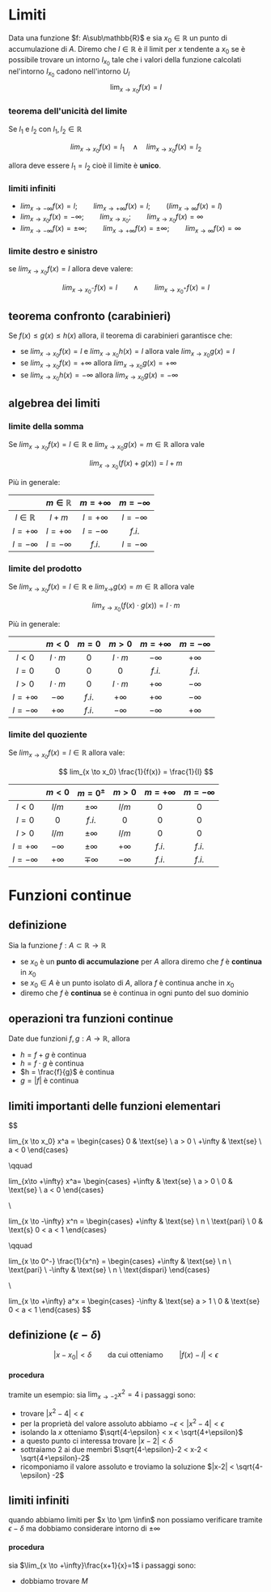 # Limiti
Data una funzione $f: A\sub\mathbb{R}$ e sia $x_0 \in \mathbb{R}$ un punto di accumulazione di $A$. Diremo che $l \in \mathbb{R}$ è il limit per $x$ tendente a $x_0$ se è possibile trovare un intorno $I_{x_0}$ tale che i valori della funzione calcolati nel'intorno $I_{x_0}$ cadono nell'intorno $U_l$
$$
\lim_{x\to x_0}f(x) = l
$$
### teorema dell'unicità del limite
Se $l_1$ e $l_2$ con $l_1, l_2 \in \mathbb{R}$

$$
lim_{x \to x_0} f(x) = l_1 \quad \land \quad lim_{x \to x_0} f(x) = l_2
$$

allora deve essere $l_1 = l_2$ cioè il limite è **unico**.

### limiti infiniti
- $lim_{x \to -\infty} f(x) = l; \qquad lim_{x \to +\infty} f(x) = l; \qquad (lim_{x \to \infty} f(x) = l)$
- $lim_{x \to x_0} f(x) = -\infty; \qquad lim_{x \to x_0}; \qquad lim_{x \to x_0} f(x) = \infty$
- $lim_{x \to -\infty} f(x) = \pm\infty; \qquad lim_{x \to +\infty} f(x) = \pm\infty; \qquad lim_{x \to \infty} f(x) = \infty$

### limite destro e sinistro
se $lim_{x \to x_0} f(x) = l$ allora deve valere:

$$
lim_{x \to x_0^-} f(x) = l \qquad \land \qquad lim_{x \to x_0^+} f(x) = l
$$

## teorema confronto (carabinieri)
Se $f(x) \le g(x) \le h(x)$ allora, il teorema di carabinieri garantisce che:
- se $lim_{x \to x_0} f(x) = l$ e $lim_{x \to x_0} h(x) = l$ allora vale $lim_{x \to x_0} g(x) = l$
- se $lim_{x \to x_0} f(x) = + \infty$ allora $lim_{x \to x_0} g(x) = + \infty$
- se $lim_{x \to x_0} h(x) = - \infty$ allora $lim_{x \to x_0} g(x) = -\infty$

## algebrea dei limiti
### limite della somma
Se $lim_{x \to x_0} f(x) = l \in \mathbb{R}$ e $lim_{x \to x_0} g(x) = m \in \mathbb{R}$ allora vale 

$$
lim_{x \to x_0} (f(x) + g(x)) = l + m
$$

Più in generale:

|                    | $m \in \mathbb{R}$ | $m = +\infty$ | $m = -\infty$ |
| :----------------: | :----------------: | :-----------: | :-----------: |
| $l \in \mathbb{R}$ | $l+m$              | $l = +\infty$ | $l = -\infty$ |
| $l = +\infty$      | $l = +\infty$      | $l = -\infty$ | $f.i.$        |
| $l = -\infty$      | $l = -\infty$      | $f.i.$        | $l = -\infty$ |

### limite del prodotto
Se $lim_{x \to x_0} f(x) = l \in \mathbb{R}$ e $lim_{x \to} g(x) = m \in \mathbb{R}$ allora vale

$$
lim_{x \to x_0} (f(x) \cdot g(x)) = l \cdot m
$$

Più in generale:

|               | $m < 0$     | $m = 0$ | $m > 0$     | $m = +\infty$ | $m = - \infty$ |
| :-----------: | :---------: | :-----: | :---------: | :-----------: | :------------: |
| $l < 0$       | $l \cdot m$ | $0$     | $l \cdot m$ | $-\infty$     | $+\infty$      |
| $l = 0$       | $0$         | $0$     | $0$         | $f.i.$        | $f.i.$         |
| $l > 0$       | $l \cdot m$ | $0$     | $l \cdot m$ | $+\infty$     | $-\infty$      |
| $l = +\infty$ | $-\infty$   | $f.i.$  | $+\infty$   | $+\infty$     | $-\infty$      |
| $l = -\infty$ | $+\infty$   | $f.i.$  | $-\infty$   | $-\infty$     | $+\infty$      |

### limite del quoziente
Se $lim_{x \to x_0} f(x) = l \in \mathbb{R}$ allora vale:

$$
lim_{x \to x_0} \frac{1}{f(x)} = \frac{1}{l}
$$

|               | $m < 0$       | $m = 0^\pm$   | $m > 0$     | $m = +\infty$ | $m = - \infty$ |
| :-----------: | :-----------: | :-----------: | :---------: | :-----------: | :------------: |
| $l < 0$       | $l / m$       | $\pm \infty$  | $l / m$     | $0$           | $0$            |
| $l = 0$       | $0$           | $f.i.$        | $0$         | $0$           | $0$            |
| $l > 0$       | $l / m$       | $\pm \infty$  | $l / m$     | $0$           | $0$            |
| $l = +\infty$ | $-\infty$     | $\pm \infty$  | $+\infty$   | $f.i.$        | $f.i.$         |
| $l = -\infty$ | $+\infty$     | $\mp \infty$  | $-\infty$   | $f.i.$        | $f.i.$         |

# Funzioni continue

## definizione
Sia la funzione $f: A \subset \mathbb{R} \to \mathbb{R}$
- se $x_0$ è un **punto di accumulazione** per $A$ allora diremo che $f$ è **continua** in $x_0$
- se $x_0 \in A$ è un punto isolato di $A$, allora $f$ è continua anche in $x_0$
- diremo che $f$ è **continua** se è continua in ogni punto del suo dominio

## operazioni tra funzioni continue
Date due funzioni $f, g: A \to \mathbb{R}$, allora
- $h = f + g$ è continua
- $h = f \cdot g$ è continua
- $h = \frac{f}{g}$ è continua
- $g = |f|$ è continua

## limiti importanti delle funzioni elementari

$$

lim_{x \to x_0} x^a =
\begin{cases}
0 & \text{se} \ a > 0 \\
+\infty & \text{se} \ a < 0
\end{cases}

\qquad

lim_{x\to +\infty} x^a=
\begin{cases}
+\infty & \text{se} \ a > 0 \\
0 & \text{se} \ a < 0
\end{cases}

\\

lim_{x \to -\infty} x^n =
\begin{cases}
+\infty & \text{se} \ n \ \text{pari} \\
0 & \text{s} 0 < a < 1
\end{cases}

\qquad

lim_{x \to 0^-} \frac{1}{x^n} =
\begin{cases}
+\infty & \text{se} \ n \ \text{pari} \\
-\infty & \text{se} \ n \ \text{dispari}
\end{cases}

\\

lim_{x \to +\infty} a^x =
\begin{cases}
-\infty & \text{se} a > 1 \\
0 & \text{se} 0 < a < 1
\end{cases}
$$


## definizione ($\epsilon - \delta$)
$$
|x-x_0| < \delta \qquad \text{da cui otteniamo} \qquad |f(x) - l| < \epsilon
$$

#### procedura
tramite un esempio:
sia $\lim_{x\to-2}x^2=4$ i passaggi sono:
- trovare $|x^2 -4| < \epsilon$
- per la proprietà del valore assoluto abbiamo $-\epsilon < |x^2-4| < \epsilon$
- isolando la $x$ otteniamo $\sqrt{4-\epsilon} < x < \sqrt{4+\epsilon}$
- a questo punto ci interessa trovare $|x-2| < \delta$
- sottraiamo $2$ ai due membri $\sqrt{4-\epsilon}-2 < x-2 < \sqrt{4+\epsilon}-2$
- ricomponiamo il valore assoluto e troviamo la soluzione $|x-2| < \sqrt{4-\epsilon} -2$


## limiti infiniti
quando abbiamo limiti per $x \to \pm \infin$ non possiamo verificare tramite $\epsilon - \delta$ ma dobbiamo considerare intorno di $\pm \infty$

#### procedura
sia $\lim_{x \to +\infty}\frac{x+1}{x}=1$ i passaggi sono:
- dobbiamo trovare $M$